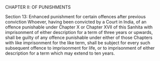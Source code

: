 CHAPTER II: OF PUNISHMENTS

Section 13: Enhanced punishment for certain offences after previous conviction
Whoever, having been convicted by a Court in India, of an offence punishable under Chapter X or Chapter XVII of this Sanhita with imprisonment of either description for a term of three years or upwards, shall be guilty of any offence punishable under either of those Chapters with like imprisonment for the like term, shall be subject for every such subsequent offence to imprisonment for life, or to imprisonment of either description for a term which may extend to ten years.

